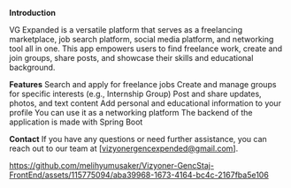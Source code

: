 **Introduction**

VG Expanded is a versatile platform that serves as a freelancing marketplace, job search platform, social media platform, and networking tool all in one. This app empowers users to find freelance work, create and join groups, share posts, and showcase their skills and educational background.

**Features**
Search and apply for freelance jobs
Create and manage groups for specific interests (e.g., Internship Group)
Post and share updates, photos, and text content
Add personal and educational information to your profile
You can use it as a networking platform 
The backend of the application is made with Spring Boot

**Contact**
If you have any questions or need further assistance, you can reach out to our team at [vizyonergencexpended@gmail.com].




https://github.com/melihyumusaker/Vizyoner-GencStaj-FrontEnd/assets/115775094/aba39968-1673-4164-bc4c-2167fba5e106

